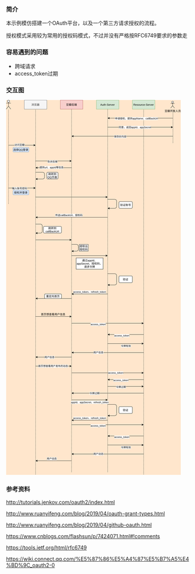 ### 简介
本示例模仿搭建一个OAuth平台，以及一个第三方请求授权的流程。

授权模式采用较为常用的授权码模式，不过并没有严格按RFC6749要求的参数走
### 容易遇到的问题
- 跨域请求
- access_token过期
### 交互图
![](pic/oauth.png)
### 参考资料
http://tutorials.jenkov.com/oauth2/index.html

http://www.ruanyifeng.com/blog/2019/04/oauth-grant-types.html

http://www.ruanyifeng.com/blog/2019/04/github-oauth.html

https://www.cnblogs.com/flashsun/p/7424071.html#!comments

https://tools.ietf.org/html/rfc6749

https://wiki.connect.qq.com/%E5%87%86%E5%A4%87%E5%B7%A5%E4%BD%9C_oauth2-0
